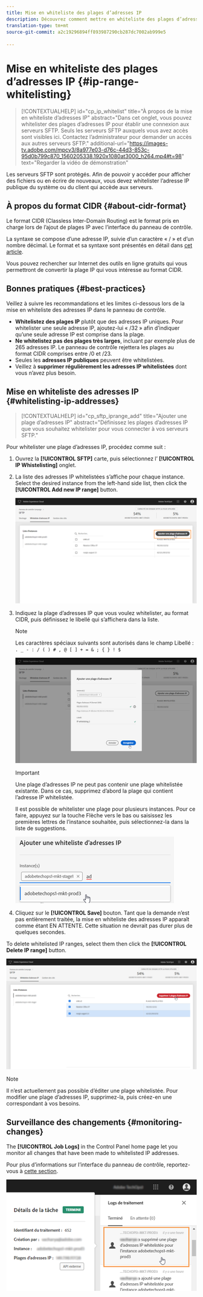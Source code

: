 ```yaml
---
title: Mise en whiteliste des plages d’adresses IP
description: Découvrez comment mettre en whiteliste des plages d’adresses IP pour l’accès aux serveurs SFTP
translation-type: tm+mt
source-git-commit: a2c19296894ff893987290cb287dc7002ab999e5

---
```



# Mise en whiteliste des plages d’adresses IP {#ip-range-whitelisting}

>[!CONTEXTUALHELP]
>id=&quot;cp_ip_whitelist&quot;
>title=&quot;À propos de la mise en whiteliste d’adresses IP&quot;
>abstract=&quot;Dans cet onglet, vous pouvez whitelister des plages d’adresses IP pour établir une connexion aux serveurs SFTP. Seuls les serveurs SFTP auxquels vous avez accès sont visibles ici. Contactez l’administrateur pour demander un accès aux autres serveurs SFTP.&quot;
>additional-url=&quot;https://images-tv.adobe.com/mpcv3/8a977e03-d76c-44d3-853c-95d0b799c870_1560205338.1920x1080at3000_h264.mp4#t=98&quot; text=&quot;Regarder la vidéo de démonstration&quot;

Les serveurs SFTP sont protégés. Afin de pouvoir y accéder pour afficher des fichiers ou en écrire de nouveaux, vous devez whitelister l’adresse IP publique du système ou du client qui accède aux serveurs.

## À propos du format CIDR {#about-cidr-format}

Le format CIDR (Classless Inter-Domain Routing) est le format pris en charge lors de l’ajout de plages IP avec l’interface du panneau de contrôle.

La syntaxe se compose d’une adresse IP, suivie d’un caractère « / » et d’un nombre décimal. Le format et sa syntaxe sont présentés en détail dans [cet article](https://whatismyipaddress.com/cidr).

Vous pouvez rechercher sur Internet des outils en ligne gratuits qui vous permettront de convertir la plage IP qui vous intéresse au format CIDR.

## Bonnes pratiques {#best-practices}

Veillez à suivre les recommandations et les limites ci-dessous lors de la mise en whiteliste des adresses IP dans le panneau de contrôle.

* **Whitelistez des plages IP** plutôt que des adresses IP uniques. Pour whitelister une seule adresse IP, ajoutez-lui « /32 » afin d’indiquer qu’une seule adresse IP est comprise dans la plage.
* **Ne whitelistez pas des plages très larges**, incluant par exemple plus de 265 adresses IP. Le panneau de contrôle rejettera les plages au format CIDR comprises entre /0 et /23.
* Seules les **adresses IP publiques** peuvent être whitelistées.
* Veillez à **supprimer régulièrement les adresses IP whitelistées** dont vous n’avez plus besoin.

## Mise en whiteliste des adresses IP {#whitelisting-ip-addresses}

>[!CONTEXTUALHELP]
>id=&quot;cp_sftp_iprange_add&quot;
>title=&quot;Ajouter une plage d’adresses IP&quot;
>abstract=&quot;Définissez les plages d’adresses IP que vous souhaitez whitelister pour vous connecter à vos serveurs SFTP.&quot;

Pour whitelister une plage d’adresses IP, procédez comme suit :

1. Ouvrez la **[!UICONTROL SFTP]** carte, puis sélectionnez l’ **[!UICONTROL IP Whistelisting]** onglet.
1. La liste des adresses IP whitelistées s’affiche pour chaque instance. Select the desired instance from the left-hand side list, then click the **[!UICONTROL Add new IP range]** button.

   ![](assets/control_panel_add_range.png)

1. Indiquez la plage d’adresses IP que vous voulez whitelister, au format CIDR, puis définissez le libellé qui s’affichera dans la liste.

   >[!NOTE]
   >
   >Les caractères spéciaux suivants sont autorisés dans le champ Libellé :
   > `. _ - : / ( ) # , @ [ ] + = & ; { } ! $`

   ![](assets/control_panel_add_range2.png)

   >[!IMPORTANT]
   >
   >Une plage d’adresses IP ne peut pas contenir une plage whitelistée existante. Dans ce cas, supprimez d’abord la plage qui contient l’adresse IP whitelistée.
   >
   >Il est possible de whitelister une plage pour plusieurs instances. Pour ce faire, appuyez sur la touche Flèche vers le bas ou saisissez les premières lettres de l’instance souhaitée, puis sélectionnez-la dans la liste de suggestions.

   ![](assets/control_panel_add_range3.png)

1. Cliquez sur le **[!UICONTROL Save]** bouton. Tant que la demande n’est pas entièrement traitée, la mise en whiteliste des adresses IP apparaît comme étant EN ATTENTE. Cette situation ne devrait pas durer plus de quelques secondes.

To delete whitelisted IP ranges, select them then click the **[!UICONTROL Delete IP range]** button.

![](assets/control_panel_delete_range2.png)

>[!NOTE]
>
>Il n’est actuellement pas possible d’éditer une plage whitelistée. Pour modifier une plage d’adresses IP, supprimez-la, puis créez-en une correspondant à vos besoins.

## Surveillance des changements {#monitoring-changes}

The **[!UICONTROL Job Logs]** in the Control Panel home page let you monitor all changes that have been made to whitelisted IP addresses.

Pour plus d’informations sur l’interface du panneau de contrôle, reportez-vous à [cette section](../../discover/using/discovering-the-interface.md).

![](assets/control_panel_ip_log.png)
